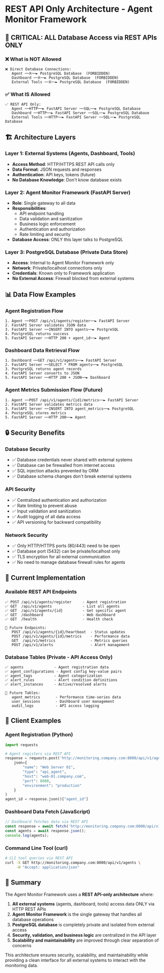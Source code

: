 # REST API Only Architecture - Agent Monitor Framework

## 🚨 **CRITICAL: ALL Database Access via REST APIs ONLY**

### ❌ **What is NOT Allowed**
```
❌ Direct Database Connections:
   Agent ──X──► PostgreSQL Database  (FORBIDDEN)
   Dashboard ──X──► PostgreSQL Database  (FORBIDDEN) 
   External Tools ──X──► PostgreSQL Database  (FORBIDDEN)
```

### ✅ **What IS Allowed**  
```
✅ REST API Only:
   Agent ──HTTP──► FastAPI Server ──SQL──► PostgreSQL Database
   Dashboard ──HTTP──► FastAPI Server ──SQL──► PostgreSQL Database
   External Tools ──HTTP──► FastAPI Server ──SQL──► PostgreSQL Database
```

## 🏗️ **Architecture Layers**

### **Layer 1: External Systems** (Agents, Dashboard, Tools)
- **Access Method**: HTTP/HTTPS REST API calls only
- **Data Format**: JSON requests and responses
- **Authentication**: API keys, tokens (future)
- **No Database Knowledge**: Don't know database exists

### **Layer 2: Agent Monitor Framework** (FastAPI Server)
- **Role**: Single gateway to all data
- **Responsibilities**:
  - API endpoint handling
  - Data validation and sanitization
  - Business logic enforcement
  - Authentication and authorization
  - Rate limiting and security
- **Database Access**: ONLY this layer talks to PostgreSQL

### **Layer 3: PostgreSQL Database** (Private Data Store)
- **Access**: Internal to Agent Monitor Framework only
- **Network**: Private/localhost connections only
- **Credentials**: Known only to Framework application
- **No External Access**: Firewall blocked from external systems

## 📊 **Data Flow Examples**

### **Agent Registration Flow**
```
1. Agent ──POST /api/v1/agents/register──► FastAPI Server
2. FastAPI Server validates JSON data
3. FastAPI Server ──INSERT INTO agents──► PostgreSQL  
4. PostgreSQL returns success
5. FastAPI Server ──HTTP 200 + agent_id──► Agent
```

### **Dashboard Data Retrieval Flow**
```
1. Dashboard ──GET /api/v1/agents──► FastAPI Server
2. FastAPI Server ──SELECT * FROM agents──► PostgreSQL
3. PostgreSQL returns agent records  
4. FastAPI Server converts to JSON
5. FastAPI Server ──HTTP 200 + JSON──► Dashboard
```

### **Agent Metrics Submission Flow (Future)**
```
1. Agent ──POST /api/v1/agents/{id}/metrics──► FastAPI Server
2. FastAPI Server validates metrics data
3. FastAPI Server ──INSERT INTO agent_metrics──► PostgreSQL
4. PostgreSQL stores metrics
5. FastAPI Server ──HTTP 200──► Agent
```

## 🔒 **Security Benefits**

### **Database Security**
- ✅ Database credentials never shared with external systems
- ✅ Database can be firewalled from internet access
- ✅ SQL injection attacks prevented by ORM
- ✅ Database schema changes don't break external systems

### **API Security**  
- ✅ Centralized authentication and authorization
- ✅ Rate limiting to prevent abuse
- ✅ Input validation and sanitization
- ✅ Audit logging of all data access
- ✅ API versioning for backward compatibility

### **Network Security**
- ✅ Only HTTP/HTTPS ports (80/443) need to be open
- ✅ Database port (5432) can be private/localhost only
- ✅ TLS encryption for all external communication
- ✅ No need to manage database firewall rules for agents

## 🎯 **Current Implementation**

### **Available REST API Endpoints**
```
✅ POST /api/v1/agents/register     - Agent registration
✅ GET  /api/v1/agents              - List all agents  
✅ GET  /api/v1/agents/{id}         - Get specific agent
✅ GET  /dashboard                  - Web dashboard
✅ GET  /health                     - Health check

🚧 Future Endpoints:
   POST /api/v1/agents/{id}/heartbeat  - Status updates
   POST /api/v1/agents/{id}/metrics    - Performance data
   GET  /api/v1/metrics                - Metrics queries
   POST /api/v1/alerts                 - Alert management
```

### **Database Tables (Private - API Access Only)**
```
✅ agents              - Agent registration data
✅ agent_configurations - Agent config key-value pairs  
✅ agent_tags          - Agent categorization
✅ alert_rules         - Alert condition definitions
✅ alert_instances     - Active/resolved alerts

🚧 Future Tables:
   agent_metrics       - Performance time-series data
   user_sessions       - Dashboard user management
   audit_logs          - API access logging
```

## 📱 **Client Examples**

### **Agent Registration (Python)**
```python
import requests

# Agent registers via REST API
response = requests.post('http://monitoring.company.com:8000/api/v1/agents/register', 
    json={
        "name": "Web Server 01",
        "type": "api_agent", 
        "host": "web-01.company.com",
        "port": 8080,
        "environment": "production"
    }
)
agent_id = response.json()["agent_id"]
```

### **Dashboard Data Fetch (JavaScript)**
```javascript
// Dashboard fetches data via REST API
const response = await fetch('http://monitoring.company.com:8000/api/v1/agents');
const agents = await response.json();
console.log(agents);
```

### **Command Line Tool (curl)**
```bash
# CLI tool queries via REST API
curl -X GET http://monitoring.company.com:8000/api/v1/agents \
     -H "Accept: application/json"
```

## 🎉 **Summary**

The Agent Monitor Framework uses a **REST API-only architecture** where:

1. **All external systems** (agents, dashboard, tools) access data ONLY via HTTP REST APIs
2. **Agent Monitor Framework** is the single gateway that handles all database operations
3. **PostgreSQL database** is completely private and isolated from external access
4. **Security, validation, and business logic** are centralized in the API layer
5. **Scalability and maintainability** are improved through clear separation of concerns

This architecture ensures security, scalability, and maintainability while providing a clean interface for all external systems to interact with the monitoring data.